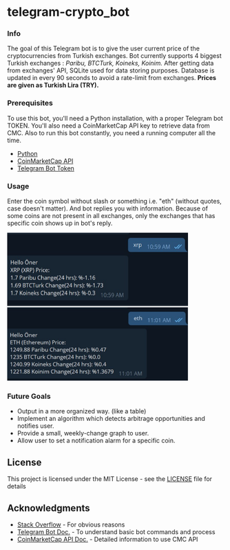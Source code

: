 # telegram-crypto_bot
### Info

The goal of this Telegram bot is to give the user current price of the cryptocurrencies from Turkish exchanges. Bot currently supports 4 biggest Turkish exchanges : *Paribu, BTCTurk, Koineks, Koinim.* After getting data from exchanges' API, SQLite used for data storing purposes. Database is updated in every 90 seconds to avoid a rate-limit from exchanges. **Prices are given as Turkish Lira (TRY).**

### Prerequisites

To use this bot, you'll need a Python installation, with a proper Telegram bot TOKEN. You'll also need a CoinMarketCap API key to retrieve data from CMC. Also to run this bot constantly, you need a running computer all the time.

* [Python](https://www.python.org/downloads/)
* [CoinMarketCap API](https://pro.coinmarketcap.com/signup/)
* [Telegram Bot Token](https://core.telegram.org/bots#creating-a-new-bot)

### Usage

Enter the coin symbol without slash or something i.e. "eth" (without quotes, case doesn't matter). And bot replies you with information. Because of some coins are not present in all exchanges, only the exchanges that has specific coin shows up in bot's reply. 

<img src="/pics/xrp.jpg" width="420" height="170">  <img src="/pics/eth.jpg" width="420" height="170">


### Future Goals

* Output in a more organized way. (like a table)
* Implement an algorithm which detects arbitrage opportunities and notifies user.
* Provide a small, weekly-change graph to user.
* Allow user to set a notification alarm for a specific coin.

## License

This project is licensed under the MIT License - see the [LICENSE](LICENSE) file for details

## Acknowledgments

* [Stack Overflow](https://stackoverflow.com/) - For obvious reasons
* [Telegram Bot Doc.](https://core.telegram.org/bots) - To understand basic bot commands and process
* [CoinMarketCap API Doc.](https://coinmarketcap.com/api/) - Detailed information to use CMC API
